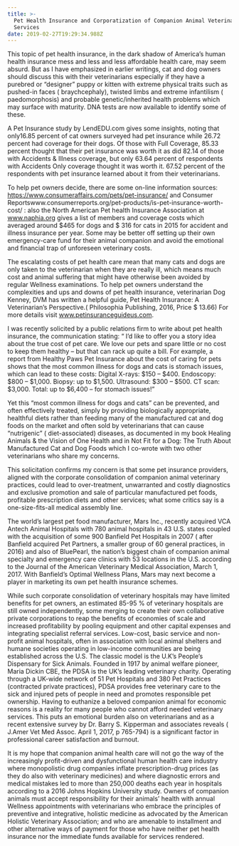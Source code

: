```yaml
---
title: >-
  Pet Health Insurance and Corporatization of Companion Animal Veterinary
  Services
date: 2019-02-27T19:29:34.988Z
---
```

This topic of pet health insurance, in the dark shadow of America’s human health insurance mess and less and less affordable health care, may seem absurd. But as I have emphasized in earlier writings, cat and dog owners should discuss this with their veterinarians especially if they have a purebred or “designer” puppy or kitten with extreme physical traits such as pushed-in faces ( braychcephaly), twisted limbs and extreme infantilism ( paedomorphosis) and probable genetic/inherited health problems which may surface with maturity. DNA tests are now available to identify some of these.



​A  Pet Insurance study by LendEDU.com gives some insights, noting that only16.85 percent of cat owners surveyed had pet insurance while 26.72 percent had coverage for their dogs. Of those with Full Coverage, 85.33 percent thought that their pet insurance was worth it as did 82.14 of  those with Accidents & ​Illness coverage, but only 63.64 percent of respondents with Accidents Only coverage thought it was worth it. 67.52 percent of the respondents with pet insurance learned about it from their veterinarians.



 To help pet owners decide, there are some on-line information sources: https://www.consumeraffairs.com/pets/pet-insurance/ and Consumer Reportswww.consumerreports.org/pet-products/is-pet-insurance-worth-cost/ : also the North American Pet health Insurance Association at www.naphia.org gives a list of members and coverage costs which averaged around $465 for dogs and $ 316 for cats in 2015 for accident and illness insurance per year. Some may be better off setting up their own emergency-care fund for their animal companion and avoid the emotional and financial trap of unforeseen veterinary costs.



The escalating costs of pet health care mean that many cats and dogs are only taken to the veterinarian when they are really ill, which means much cost and animal suffering that might have otherwise been avoided by regular Wellness examinations. To help pet owners understand the complexities and ups and downs of pet health insurance, veterinarian Dog Kenney, DVM has written a helpful guide, Pet Health Insurance: A Veterinarian’s Perspective.( Philosophia Publishing, 2016, Price $ 13.66) For more details visit www.petinsuranceguideus.com.



 I was recently solicited by a public relations firm to write about pet health insurance, the communication stating:  “ I’d like to offer you a story idea about the true cost of pet care. We love our pets and spare little or no cost to keep them healthy – but that can rack up quite a bill. For example, a report from Healthy Paws Pet Insurance about the cost of caring for pets shows that the most common illness for dogs and cats is stomach issues, which can lead to these costs: Digital X-rays: $150 – $400. Endoscopy: $800 – $1,000. Biopsy: up to $1,500.  Ultrasound: $300 – $500. CT scan: $3,000.  Total: up to $6,400 – for stomach issues!”



Yet this “most common illness for dogs and cats” can be prevented, and often effectively treated,  simply by providing biologically appropriate, healthful diets rather than feeding many of the manufactured cat and dog foods on the market and often sold by veterinarians that can cause “nutrigenic”  ( diet-associated) diseases, as documented in my book Healing Animals & the Vision of One Health and in Not Fit for a Dog: The Truth About Manufactured Cat and Dog Foods which I co-wrote with two other veterinarians who share my concerns.



This solicitation confirms my concern is that some pet insurance providers, aligned with the corporate consolidation of companion animal veterinary practices, could lead to over-treatment, unwarranted and costly diagnostics and exclusive promotion and sale of particular manufactured pet foods, profitable prescription diets and other services; what some critics say is a one-size-fits-all medical assembly line.



The world’s largest pet food manufacturer, Mars Inc., recently acquired VCA Antech Animal Hospitals with 780 animal hospitals in 43 U.S. states coupled with the acquisition of some 900 Banfield Pet Hospitals in 2007 ( after Banfield acquired Pet Partners, a smaller group of 60 general practices, in 2016) and also of BluePearl, the nation’s biggest chain of companion animal specialty and emergency care clinics with 53 locations in the U.S. according to the Journal of the American Veterinary Medical Association, March 1, 2017.  With Banfield’s Optimal Wellness Plans, Mars may next become a player in marketing its own pet health insurance schemes.



While such corporate consolidation of veterinary hospitals may have limited benefits for pet owners, an estimated 85-95 % of veterinary hospitals are still owned independently, some merging to create their own collaborative private corporations to reap the benefits of economies of scale and increased profitability by pooling equipment and other capital expenses and integrating specialist referral services. Low-cost, basic service and non-profit animal hospitals, often in association with local animal shelters and humane societies operating in low-income communities are being established across the U.S. The classic model is the U.K’s People’s Dispensary for Sick Animals. Founded in 1917 by animal welfare pioneer, Maria Dickin CBE, the PDSA is the UK’s leading veterinary charity. Operating through a UK-wide network of 51 Pet Hospitals and 380 Pet Practices (contracted private practices), PDSA provides free veterinary care to the sick and injured pets of people in need and promotes responsible pet ownership. Having to euthanize a beloved companion animal for economic reasons is a reality for many people who cannot afford needed veterinary services. This puts an emotional burden also on veterinarians and as a recent extensive survey by Dr. Barry S. Kipperman and associates reveals ( J.Amer Vet Med Assoc. April 1, 2017, p 765-794) is a significant factor in professional career satisfaction and burnout.



 It is my hope that companion animal health care will not go the way of the increasingly profit-driven and dysfunctional human health care industry where monopolistic drug companies inflate prescription-drug prices (as they do also with veterinary medicines) and where diagnostic errors and medical mistakes led to more than 250,000 deaths each year in hospitals according to a 2016 Johns Hopkins University study. Owners of companion animals must accept responsibility for their animals’ health with annual Wellness appointments with veterinarians who embrace the principles of preventive and integrative, holistic medicine as advocated by the American Holistic Veterinary Association; and who are amenable to installment and other alternative ways of payment for those who have neither pet health insurance nor the immediate funds available for services rendered.
